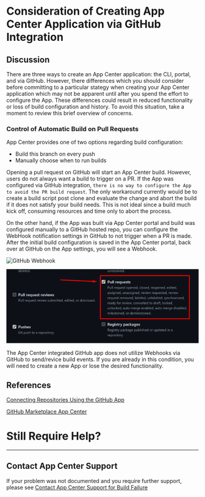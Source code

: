 # Consideration of Creating App Center Application via GitHub Integration

## Discussion
There are three ways to create an App Center application: the CLI, portal, and via GitHub. However, there differences which you should consider before committing to a particular stategy when creating your App Center application which may not be apparent until after you spend the effort to configure the App. These differences could result in reduced functionality or loss of build configuration and history. To avoid this situation, take a moment to review this brief overview of concerns.

### Control of Automatic Build on Pull Requests
App Center provides one of two options regarding build configuration:
* Build this branch on every push
* Manually choose when to run builds

Opening a pull request on GitHub will start an App Center build. However, users do not always want a build to trigger on a PR. If the App was configured via GitHub integration, ```there is no way to configure the App to avoid the PR build request```. The only workaround currently would be to create a build script post clone and evaluate the change and abort the build if it does not satisfy your build needs. This is not ideal since a build much kick off, consuming resources and time only to abort the process. 

On the other hand, if the App was built via App Center portal and build was configured manually to a GitHub hosted repo, you can configure the WebHook notification settings in GitHub to not trigger when a PR is made. After the initial build configuration is saved in the App Center portal, back over at GitHub on the App settings, you will see a Webhook.

![](/Images/GitHub_Webhooks.png "GitHub Webhook")

![](/Images/GitHub_Webhook_Pull_Request.png "GitHub Webhook - Pull Request")

The App Center integrated GitHub app does not utilize Webhooks via GitHub to send/revice build events. If you are already in this condition, you will need to create a new App or lose the desired functionality.


## References 
[Connecting Repositories Using the GitHub App](https://docs.microsoft.com/en-us/appcenter/build/github-app)

[GitHub Marketplace App Center](https://github.com/marketplace/app-center)


# Still Require Help?
---
## Contact App Center Support
If your problem was not documented and you require further support, please see [Contact App Center Support for Build Failure](/Build/Contact_App_Center_Suport_Build_Issue.md)